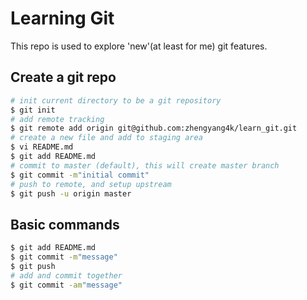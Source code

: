 Learning Git
===

This repo is used to explore 'new'(at least for me) git features.


## Create a git repo

```bash
# init current directory to be a git repository
$ git init
# add remote tracking
$ git remote add origin git@github.com:zhengyang4k/learn_git.git
# create a new file and add to staging area
$ vi README.md
$ git add README.md
# commit to master (default), this will create master branch
$ git commit -m"initial commit"
# push to remote, and setup upstream
$ git push -u origin master
```

## Basic commands
```bash
$ git add README.md
$ git commit -m"message"
$ git push
# add and commit together
$ git commit -am"message"
```
